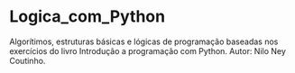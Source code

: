 # Logica_com_Python
Algorítimos, estruturas básicas  e lógicas de programação baseadas nos exercícios do livro Introdução a programação com Python. Autor: Nilo Ney Coutinho.